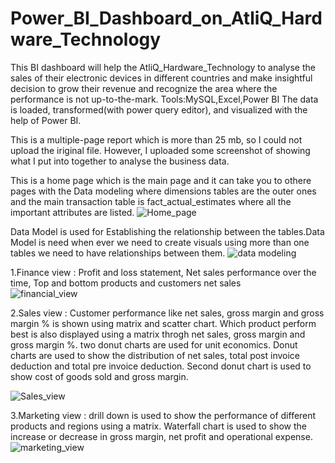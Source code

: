 # Power_BI_Dashboard_on_AtliQ_Hardware_Technology
This BI dashboard will help the AtliQ_Hardware_Technology to analyse the sales of their electronic devices in different countries and make insightful decision to grow their revenue and recognize the area where the performance is not up-to-the-mark.
Tools:MySQL,Excel,Power BI
The data is loaded, transformed(with power query editor), and visualized with the help of Power BI.

This is a multiple-page report which is more than 25 mb, so I could not upload the iriginal file. However, I uploaded some screenshot of showing what I put into together to analyse the business data.

This is a home page which is the main page and it can take you to othere pages with the Data modeling where dimensions tables are the outer ones and the main transaction table is fact_actual_estimates where all the important attributes are listed. 
![Home_page](https://github.com/jnana027/Power_BI_Dashboard_on_AtliQ_Hardware_Technology/assets/120124430/ea3e4a57-9137-41b7-8fe6-1a4e468a53e6)

Data Model is used for Establishing the relationship between the tables.Data Model is need when ever we need to create visuals using more than one tables we need to have relationships between them.
![data modeling](https://github.com/jnana027/Power_BI_Dashboard_on_AtliQ_Hardware_Technology/assets/120124430/cb30b4ff-e863-49e0-b454-14f35a3bf31d)


1.Finance view : Profit and loss statement, Net sales performance over the time, Top and bottom products and customers net sales\
![financial_view](https://github.com/jnana027/Power_BI_Dashboard_on_AtliQ_Hardware_Technology/assets/120124430/a4256b02-3346-4c62-b376-3fbf27446470)

2.Sales view : Customer performance like net sales, gross margin and gross margin % is shown using matrix and scatter chart. Which product perform best is also displayed using a matrix throgh net sales, gross margin and gross margin %. two donut charts are used for unit economics. Donut charts are used to show the distribution of net sales, total post invoice deduction and total pre invoice deduction. Second donut chart is used to show cost of goods sold and gross margin.

![Sales_view](https://github.com/jnana027/Power_BI_Dashboard_on_AtliQ_Hardware_Technology/assets/120124430/b1eeadc0-cfad-4144-9aeb-d4b8728cf547)

3.Marketing view : drill down is used to show the performance of different products and regions using a matrix. Waterfall chart is used to show the increase or decrease in gross margin, net profit and operational expense.
![marketing_view](https://github.com/jnana027/Power_BI_Dashboard_on_AtliQ_Hardware_Technology/assets/120124430/15287b3b-c7d2-4a00-8833-19fd1e8364e6)

